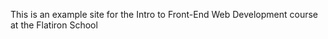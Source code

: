 <html>
  <head>
    <title>Exceptional Realty Group Website</title>
    <p>This is an example site for the Intro to Front-End Web Development course at the Flatiron School</p>
  </head>
  <body>
  </body>

</html>